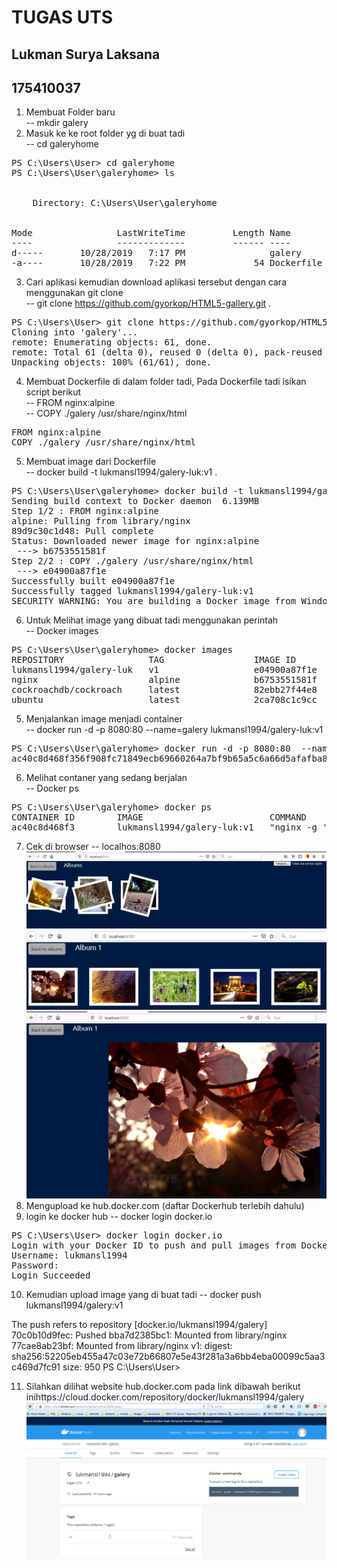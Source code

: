 # TUGAS UTS
## Lukman Surya Laksana 
## 175410037   

1. Membuat Folder baru  
-- mkdir galery
2. Masuk ke ke root folder yg di buat tadi  
-- cd galeryhome
<pre>
PS C:\Users\User> cd galeryhome
PS C:\Users\User\galeryhome> ls


    Directory: C:\Users\User\galeryhome


Mode                LastWriteTime         Length Name
----                -------------         ------ ----
d-----       10/28/2019   7:17 PM                galery
-a----       10/28/2019   7:22 PM             54 Dockerfile
</pre>  
3. Cari aplikasi kemudian download aplikasi tersebut dengan cara menggunakan git clone  
--   git clone https://github.com/gyorkop/HTML5-gallery.git  .    
<pre>
PS C:\Users\User> git clone https://github.com/gyorkop/HTML5-gallery.git galery
Cloning into 'galery'...
remote: Enumerating objects: 61, done.
remote: Total 61 (delta 0), reused 0 (delta 0), pack-reused 61
Unpacking objects: 100% (61/61), done.
</pre>  
4. Membuat Dockerfile di dalam folder tadi, Pada Dockerfile tadi isikan script berikut   
-- FROM nginx:alpine  
-- COPY ./galery /usr/share/nginx/html
<pre>
FROM nginx:alpine
COPY ./galery /usr/share/nginx/html
</pre>  
5. Membuat image dari Dockerfile  
-- docker build -t lukmansl1994/galery-luk:v1 .  
<pre>
PS C:\Users\User\galeryhome> docker build -t lukmansl1994/galery-luk:v1 .
Sending build context to Docker daemon  6.139MB
Step 1/2 : FROM nginx:alpine
alpine: Pulling from library/nginx
89d9c30c1d48: Pull complete                                                                                             110ad692b782: Pull complete                                                                                             Digest: sha256:085e84650dbe56f27ca3ed00063a12d5b486e40c3d16d83c4e6c2aad1e4045ab
Status: Downloaded newer image for nginx:alpine
 ---> b6753551581f
Step 2/2 : COPY ./galery /usr/share/nginx/html
 ---> e04900a87f1e
Successfully built e04900a87f1e
Successfully tagged lukmansl1994/galery-luk:v1
SECURITY WARNING: You are building a Docker image from Windows against a non-Windows Docker host. All files and directories added to build context will have '-rwxr-xr-x' permissions. It is recommended to double check and reset permissions for sensitive files and directories.
</pre>  
6. Untuk Melihat image yang dibuat tadi menggunakan perintah  
-- Docker images  
<pre>
PS C:\Users\User\galeryhome> docker images
REPOSITORY                TAG                 IMAGE ID            CREATED             SIZE
lukmansl1994/galery-luk   v1                  e04900a87f1e        27 seconds ago      27.4MB
nginx                     alpine              b6753551581f        5 days ago          21.4MB
cockroachdb/cockroach     latest              82ebb27f44e8        4 weeks ago         190MB
ubuntu                    latest              2ca708c1c9cc        5 weeks ago         64.2MB
</pre>  
5. Menjalankan image menjadi container  
-- docker run -d -p 8080:80  --name=galery lukmansl1994/galery-luk:v1
<pre>
PS C:\Users\User\galeryhome> docker run -d -p 8080:80  --name=galery lukmansl1994/galery-luk:v1
ac40c8d468f356f908fc71849ecb69660264a7bf9b65a5c6a66d5afafba89bd7
</pre>
6. Melihat contaner yang sedang berjalan  
-- Docker ps
<pre>
PS C:\Users\User\galeryhome> docker ps
CONTAINER ID        IMAGE                        COMMAND                  CREATED             STATUS              PORTS                  NAMES
ac40c8d468f3        lukmansl1994/galery-luk:v1   "nginx -g 'daemon of…"   50 seconds ago      Up 46 seconds       0.0.0.0:8080->80/tcp   galery
</pre>
7. Cek di browser
-- localhos:8080  
![uts](images/1.png)  
![uts](images/2.png)   
![uts](images/3.png) 
8. Mengupload ke hub.docker.com  (daftar Dockerhub terlebih dahulu)  
9. login ke docker hub
-- docker login docker.io  
<pre>
PS C:\Users\User> docker login docker.io
Login with your Docker ID to push and pull images from Docker Hub. If you don't have a Docker ID, head over to https://hub.docker.com to create one.
Username: lukmansl1994
Password:
Login Succeeded
</pre>    
10. Kemudian upload image yang di buat tadi
-- docker push lukmansl1994/galery:v1  
</pre>
The push refers to repository [docker.io/lukmansl1994/galery]
70c0b10d9fec: Pushed                                                                                                    bba7d2385bc1: Mounted from library/nginx                                                                                77cae8ab23bf: Mounted from library/nginx                                                                                v1: digest: sha256:52205eb455a47c03e72b66807e5e43f281a3a6bb4eba00099c5aa3c469d7fc91 size: 950
PS C:\Users\User>
</pre>  

11. Silahkan dilihat website hub.docker.com pada link dibawah berikut inihttps://cloud.docker.com/repository/docker/lukmansl1994/galery  
![uts](images/4.png)  

















